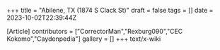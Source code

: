 +++
title = "Abilene, TX (1874 S Clack St)"
draft = false
tags = []
date = 2023-10-02T22:39:44Z

[Article]
contributors = ["CorrectorMan","Rexburg090","CEC Kokomo","Caydenpedia"]
gallery = []
+++
text/x-wiki
